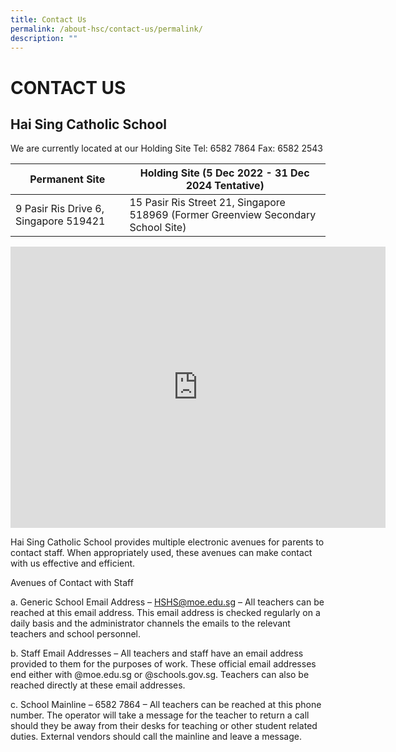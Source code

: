 ```yaml
---
title: Contact Us
permalink: /about-hsc/contact-us/permalink/
description: ""
---
```

CONTACT US
==========

Hai Sing Catholic School
------------------------
We are currently located at our Holding Site 
Tel: 6582 7864 Fax: 6582 2543

| Permanent Site                        | Holding Site (5 Dec 2022 - 31 Dec 2024 Tentative)                                  |
|---------------------------------------|------------------------------------------------------------------------------------|
| 9 Pasir Ris Drive 6, Singapore 519421 | 15 Pasir Ris Street 21,  Singapore 518969 (Former Greenview Secondary School Site) |




        

<iframe src="https://www.google.com/maps/embed?pb=!1m18!1m12!1m3!1d3988.6790962687814!2d103.95980487373633!3d1.3692286615158198!2m3!1f0!2f0!3f0!3m2!1i1024!2i768!4f13.1!3m3!1m2!1s0x31da3c53153a166d%3A0xfe5bc4c9dfb56b31!2s15%20Pasir%20Ris%20Street%2021%2C%20Singapore%20518969!5e0!3m2!1sen!2ssg!4v1682091149698!5m2!1sen!2ssg" width="600" height="450" style="border:0;" allowfullscreen="" loading="lazy"></iframe>

Hai Sing Catholic School provides multiple electronic avenues for parents to contact staff. When appropriately used, these avenues can make contact with us effective and efficient.  
  
Avenues of Contact with Staff  
  
a. Generic School Email Address – HSHS@moe.edu.sg – All teachers can be reached at this email address. This email address is checked regularly on a daily basis and the administrator channels the emails to the relevant teachers and school personnel.  
  
b. Staff Email Addresses – All teachers and staff have an email address provided to them for the purposes of work. These official email addresses end either with @moe.edu.sg or @schools.gov.sg. Teachers can also be reached directly at these email addresses.  
  
c. School Mainline – 6582 7864 – All teachers can be reached at this phone number. The operator will take a message for the teacher to return a call should they be away from their desks for teaching or other student related duties. External vendors should call the mainline and leave a message.